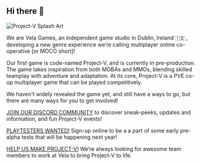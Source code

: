 ## Hi there 👋

<!--

**Here are some ideas to get you started:**

🙋‍♀️ A short introduction - what is your organization all about?
🌈 Contribution guidelines - how can the community get involved?
👩‍💻 Useful resources - where can the community find your docs? Is there anything else the community should know?
🍿 Fun facts - what does your team eat for breakfast?
🧙 Remember, you can do mighty things with the power of [Markdown](https://guides.github.com/features/mastering-markdown/)
-->

![Project-V Splash Art](https://vela.games/signup/vela-assets/community-splash-final-1920.webp)

We are Vela Games, an independent game studio in Dublin, Ireland :ireland: , developing a new genre experience we’re calling multiplayer online co-operative [or MOCO short]! 

Our first game is code-named Project-V, and is currently in pre-production. The game takes inspiration from both MOBAs and MMOs, blending skilled teamplay with adventure and adaptation.  At its core, Project-V is a PVE co-op multiplayer game that can be played competitively.

We haven't widely revealed the game yet, and still have a ways to go, but there are many ways for you to get involved! 

[JOIN OUR DISCORD COMMUNITY](https://discord.gg/yxcgv3Y8yS) to discover sneak-peeks, updates and information, and fun Project-V events! 

[PLAYTESTERS WANTED!](https://vela.games) Sign-up online to be a a part of some early pre-alpha tests that will be happening next year!

[HELP US MAKE PROJECT-V!](https://vela.games/careers/) We’re always looking for awesome team members  to work at Vela to bring Project-V to life. 

